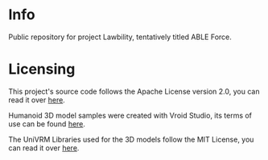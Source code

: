 # Info
Public repository for project Lawbility, tentatively titled ABLE Force.
# Licensing
This project's source code follows the Apache License version 2.0, you can read it over [here](https://opensource.org/license/apache-2-0/).

Humanoid 3D model samples were created with Vroid Studio, its terms of use can be found [here](https://policies.pixiv.net/en.html#vroidstudio).

The UniVRM Libraries used for the 3D models follow the MIT License, you can read it over [here](https://github.com/vrm-c/UniVRM/blob/master/LICENSE.txt).
